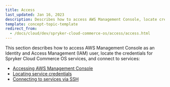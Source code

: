 ```yaml
---
title: Access
last_updated: Jan 16, 2023
description: Describes how to access AWS Management Console, locate credentials for Spryker Cloud Commerce OS services, and connect to services
template: concept-topic-template
redirect_from:
  - /docs/cloud/dev/spryker-cloud-commerce-os/access/access.html
---
```


This section describes how to access AWS Management Console as an Identity and Access Management (IAM) user, locate the credentials for Spryker Cloud Commerce OS services, and connect to services:  

* [Accessing AWS Management Console](/docs/cag/dev/access/access-the-aws-management-console.html)
* [Locating service credentials](/docs/cag/dev/access/locating-service-credentials.html)
* [Connecting to services via SSH](/docs/cag/dev/access/connecting-to-services-via-ssh.html)

